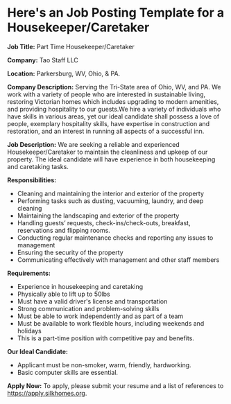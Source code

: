 # Here's an Job Posting Template for a Housekeeper/Caretaker

**Job Title:** Part Time Housekeeper/Caretaker

**Company:** Tao Staff LLC

**Location:** Parkersburg, WV, Ohio, & PA.

**Company Description:** Serving the Tri-State area of Ohio, WV, and PA. We work with a variety of people who are interested in sustainable living, restoring Victorian homes which includes upgrading to modern amenities, and providing hospitality to our guests.We hire a variety of individuals who have skills in various areas, yet our ideal candidate shall possess a love of people, exemplary hospitality skills, have expertise in construction and restoration, and an interest in running all aspects of a successful inn.

**Job Description:** We are seeking a reliable and experienced Housekeeper/Caretaker to maintain the cleanliness and upkeep of our property. The ideal candidate will have experience in both housekeeping and caretaking tasks.

**Responsibilities:**

- Cleaning and maintaining the interior and exterior of the property
- Performing tasks such as dusting, vacuuming, laundry, and deep cleaning
- Maintaining the landscaping and exterior of the property
- Handling guests’ requests, check-ins/check-outs, breakfast, reservations and flipping rooms.
- Conducting regular maintenance checks and reporting any issues to management
- Ensuring the security of the property
- Communicating effectively with management and other staff members

**Requirements:**

- Experience in housekeeping and caretaking
- Physically able to lift up to 50lbs
- Must have a valid driver's license and transportation
- Strong communication and problem-solving skills
- Must be able to work independently and as part of a team
- Must be available to work flexible hours, including weekends and holidays
- This is a part-time position with competitive pay and benefits.

**Our Ideal Candidate:**
- Applicant must be non-smoker, warm, friendly, hardworking.
- Basic computer skills are essential.

**Apply Now:** To apply, please submit your resume and a list of references to https://apply.silkhomes.org.

